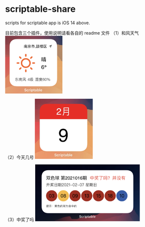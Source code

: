 # scriptable-share
scripts for scriptable app is iOS 14 above.

目前包含三个插件，使用说明请看各自的 readme 文件
（1）和风天气
<img src="./Example/qweather.jpg" alt="qweather" style="zoom:33%;" />

（2）今天几号
<img src="./Example/today.jpg" alt="today" style="zoom:33%;" />

（3）中奖了吗
<img src="./Example/lottery.jpg" alt="lottery" style="zoom:33%;" />